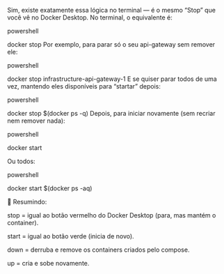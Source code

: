 Sim, existe exatamente essa lógica no terminal — é o mesmo “Stop” que você vê no Docker Desktop.
No terminal, o equivalente é:

powershell

docker stop <nome-ou-id-do-container>
Por exemplo, para parar só o seu api-gateway sem remover ele:

powershell

docker stop infrastructure-api-gateway-1
E se quiser parar todos de uma vez, mantendo eles disponíveis para “startar” depois:

powershell

docker stop $(docker ps -q)
Depois, para iniciar novamente (sem recriar nem remover nada):

powershell

docker start <nome-ou-id-do-container>

Ou todos:

powershell

docker start $(docker ps -aq)

📌 Resumindo:

stop = igual ao botão vermelho do Docker Desktop (para, mas mantém o container).

start = igual ao botão verde (inicia de novo).

down = derruba e remove os containers criados pelo compose.

up = cria e sobe novamente.
